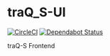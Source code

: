 # traQ_S-UI
[![CircleCI](https://circleci.com/gh/traPtitech/traQ_S-UI.svg?style=svg)](https://circleci.com/gh/traPtitech/traQ_S-UI)
[![Dependabot Status](https://api.dependabot.com/badges/status?host=github&repo=traPtitech/traQ_S-UI)](https://dependabot.com)

traQ-S Frontend 
